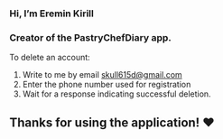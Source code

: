 ### Hi, I’m Eremin Kirill
### Creator of the **PastryChefDiary** app.

To delete an account:
1. Write to me by email skull615d@gmail.com
2. Enter the phone number used for registration
3. Wait for a response indicating successful deletion.

## Thanks for using the application! :heart:

